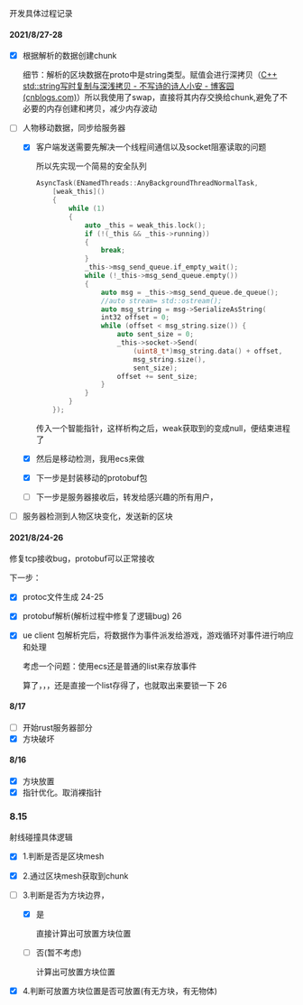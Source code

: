 开发具体过程记录

#### 2021/8/27-28

- [x] 根据解析的数据创建chunk

  细节：解析的区块数据在proto中是string类型。赋值会进行深拷贝（[C++ std::string写时复制与深浅拷贝 - 不写诗的诗人小安 - 博客园 (cnblogs.com)](https://www.cnblogs.com/anhongyu/p/14108117.html)）所以我使用了swap，直接将其内存交换给chunk,避免了不必要的内存创建和拷贝，减少内存波动

- [ ] 人物移动数据，同步给服务器

  - [x] 客户端发送需要先解决一个线程间通信以及socket阻塞读取的问题

    所以先实现一个简易的安全队列

    ```c++
    AsyncTask(ENamedThreads::AnyBackgroundThreadNormalTask,
    	[weak_this]()
    	{
    		while (1)
    		{
    			auto _this = weak_this.lock();
    			if (!(_this && _this->running))
    			{
    				break;
    			}
    			_this->msg_send_queue.if_empty_wait();
    			while (!_this->msg_send_queue.empty())
    			{
    				auto msg = _this->msg_send_queue.de_queue();
    				//auto stream= std::ostream();
    				auto msg_string = msg->SerializeAsString(
    				int32 offset = 0;
    				while (offset < msg_string.size()) {
    					auto sent_size = 0;
    					_this->socket->Send(
    						(uint8_t*)msg_string.data() + offset,
    						msg_string.size(),
    						sent_size);
    					offset += sent_size;
    				}
    			}
          	}
    	});
    ```

    传入一个智能指针，这样析构之后，weak获取到的变成null，便结束进程了

  - [x] 然后是移动检测，我用ecs来做

  - [x] 下一步是封装移动的protobuf包

  - [ ] 下一步是服务器接收后，转发给感兴趣的所有用户，

- [ ] 服务器检测到人物区块变化，发送新的区块

#### 2021/8/24-26

修复tcp接收bug，protobuf可以正常接收

下一步：

 - [x] protoc文件生成 24-25

 - [x] protobuf解析(解析过程中修复了逻辑bug) 26

 - [x] ue client 包解析完后，将数据作为事件派发给游戏，游戏循环对事件进行响应和处理

   考虑一个问题：使用ecs还是普通的list来存放事件

   算了，，，还是直接一个list存得了，也就取出来要锁一下  26

   

#### 8/17

- [ ] 开始rust服务器部分
- [x] 方块破坏

#### 8/16

- [x] 方块放置
- [x] 指针优化。取消裸指针

### 8.15

射线碰撞具体逻辑

- [x] 1.判断是否是区块mesh

- [x] 2.通过区块mesh获取到chunk

- [ ] 3.判断是否为方块边界，

  - [x] 是

    直接计算出可放置方块位置

  - [ ] 否(暂不考虑)

    计算出可放置方块位置

- [x] 4.判断可放置方块位置是否可放置(有无方块，有无物体)

